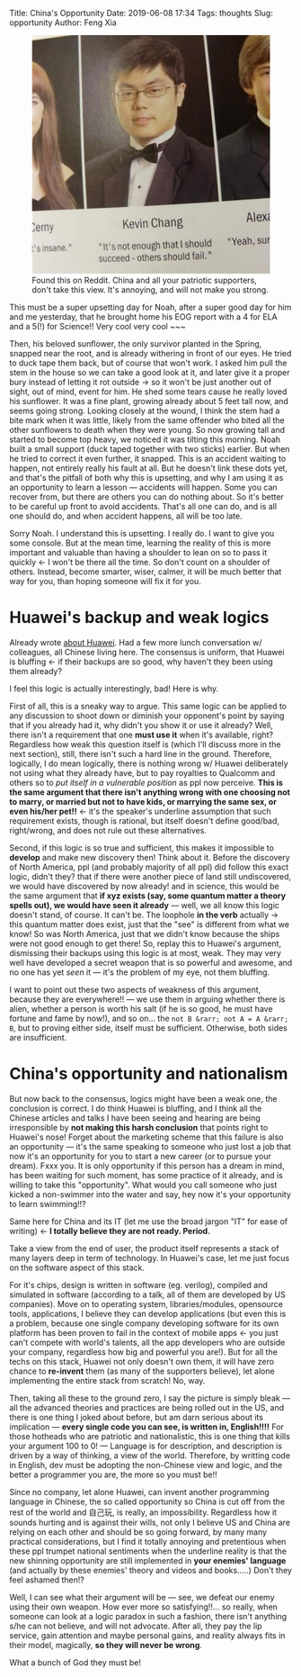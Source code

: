Title: China's Opportunity
Date: 2019-06-08 17:34
Tags: thoughts
Slug: opportunity
Author: Feng Xia

<figure class="col l6 m6 s12">
  <img src="images/annoying%20yearbook.png"/>
  <figcaption>Found this on Reddit. China and all your patriotic
  supporters, don't take this view. It's annoying, and will not make
  you strong.</figcaption>
</figure>

This must be a super upsetting day for Noah, after a super good day
for him and me yesterday, that he brought home his EOG report with a 4
for ELA and a 5(!) for Science!! Very cool very cool ~~~

Then, his beloved sunflower, the only survivor planted in the Spring,
snapped near the root, and is already withering in front of our
eyes. He tried to duck tape them back, but of course that won't
work. I asked him pull the stem in the house so we can take a good
look at it, and later give it a proper bury instead of letting it rot
outside &rarr; so it won't be just another out of sight, out of mind,
event for him. He shed some tears cause he really loved his
sunflower. It was a fine plant, growing already about 5 feet tall now,
and seems going strong. Looking closely at the wound, I think the stem
had a bite mark when it was little, likely from the same offender who
bited all the other sunflowers to death when they were young. So now
growing tall and started to become top heavy, we noticed it was
tilting this morning. Noah built a small support (duck taped together
with two sticks) earlier. But when he tried to correct it even
further, it snapped. This is an accident waiting to happen, not
entirely really his fault at all. But he doesn't link these dots yet,
and that's the pitfall of both why this is upsetting, and why I am
using it as an opportunity to learn a lesson &mdash; accidents will
happen. Some you can recover from, but there are others you can do
nothing about. So it's better to be careful up front to avoid
accidents. That's all one can do, and is all one should do, and when
accident happens, all will be too late.

Sorry Noah. I understand this is upsetting. I really do. I want to
give you some console. But at the mean time, learning the reality of
this is more important and valuable than having a shoulder to lean on
so to pass it quickly &larr; I won't be there all the time. So don't
count on a shoulder of others. Instead, become smarter, wiser, calmer,
it will be much better that way for you, than hoping someone will fix
it for you.

# Huawei's backup and weak logics

Already wrote [about Huawei][1]. Had a few more lunch conversation w/
colleagues, all Chinese living here. The consensus is uniform, that
Huawei is bluffing &larr; if their backups are so good, why haven't
they been using them already? 

I feel this logic is actually interestingly, bad! Here is why.

First of all, this is a sneaky way to argue. This same logic can be
applied to any discussion to shoot down or diminish your opponent's
point by saying that if you already had it, why didn't you show it or
use it already? Well, there isn't a requirement that one **must use
it** when it's available, right? Regardless how weak this question
itself is (which I'll discuss more in the next section), still, there
isn't such a hard line in the ground. Therefore, logically, I do mean
logically, there is nothing wrong w/ Huawei deliberately not using
what they already have, but to pay royalties to Qualcomm and others so
to _put itself in a vulnerable position_ as ppl now perceive. **This
is the same argument that there isn't anything wrong with one choosing
not to marry, or married but not to have kids, or marrying the same
sex, or even his/her pet!!** &larr; it's the speaker's underline
assumption that such requirement exists, though is rational, but
itself doesn't define good/bad, right/wrong, and does not rule out
these alternatives. 

Second, if this logic is so true and sufficient, this makes it
impossible to **develop** and make new discovery then! Think about
it. Before the discovery of North America, ppl (and probably majority
of all ppl) did follow this exact logic, didn't they? that if there
were another piece of land still undiscovered, we would have
discovered by now already! and in science, this would be the same
argument that **if xyz exists (say, some quantum matter a theory
spells out), we would have seen it already** &mdash; well, we all know
this logic doesn't stand, of course. It can't be. The loophole **in
the verb** actually &rarr; this quantum matter does exist, just that
the "see" is different from what we know! So was North America, just
that we didn't know because the ships were not good enough to get
there! So, replay this to Huawei's argument, dismissing their backups
using this logic is at most, weak. They may very well have developed a
secret weapon that is so powerful and awesome, and no one has yet
_seen_ it &mdash; it's the problem of my eye, not them bluffing.

I want to point out these two aspects of weakness of this argument,
because they are everywhere!! &mdash; we use them in arguing whether
there is alien, whether a person is worth his salt (if he is so good,
he must have fortune and fame by now!), and so on... the `not B
&rarr; not A = A &rarr; B`, but to proving either side, itself must be
sufficient. Otherwise, both sides are insufficient. 

# China's opportunity and nationalism

But now back to the consensus, logics might have been a weak one, the
conclusion is correct. I do think Huawei is bluffing, and I think all
the Chinese articles and talks I have been seeing and hearing are
being irresponsible by **not making this harsh conclusion** that
points right to Huawei's nose! Forget about the marketing scheme that
this failure is also an opportunity &mdash; it's the same speaking to
someone who just lost a job that now it's an opportunity for you to
start a new career (or to pursue your dream). Fxxx you. It is only
opportunity if this person has a dream in mind, has been waiting for
such moment, has some practice of it already, and is willing to take
this "opportunity". What would you call someone who just kicked a
non-swimmer into the water and say, hey now it's your opportunity to
learn swimming!!?

Same here for China and its IT (let me use the broad jargon "IT" for
ease of writing) &larr; **I totally believe they are not
ready. Period.**

Take a view from the end of user, the product itself represents a
stack of many layers deep in term of technology. In Huawei's case, let
me just focus on the software aspect of this stack.

For it's chips, design is written in software (eg. verilog), compiled
and simulated in software (according to a talk, all of them are
developed by US companies). Move on to operating system,
libraries/modules, opensource tools, applications, I believe they can
develop applications (but even this is a problem, because one single
company developing software for its own platform has been proven to
fail in the context of mobile apps &larr; you just can't compete with
world's talents, all the app developers who are outside your company,
regardless how big and powerful you are!). But for all the techs on
this stack, Huawei not only doesn't own them, it will have zero chance
to **re-invent** them (as many of the supporters believe), let alone
implementing the entire stack from scratch! No, way.

Then, taking all these to the ground zero, I say the picture is simply
bleak &mdash; all the advanced theories and practices are being rolled
out in the US, and there is one thing I joked about before, but am
darn serious about its implication &mdash; **every single code you can
see, is written in, English!!!!** For those hotheads who are patriotic
and nationalistic, this is one thing that kills your argument 100 to
0! &mdash; Language is for description, and description is driven by a
way of thinking, a view of the world. Therefore, by writting code in
English, dev must be adopting the non-Chinese view and logic, and the
better a programmer you are, the more so you must be!!

Since no company, let alone Huawei, can invent another programming
language in Chinese, the so called opportunity so China is cut off
from the rest of the world and 自己玩, is really, an
impossibility. Regardless how it sounds hurting and is against their
wills, not only I believe US and China are relying on each other and
should be so going forward, by many many practical considerations, but
I find it totally annoying and pretentious when these ppl trumpet
national sentiments when the underline reality is that the new
shinning opportunity are still implemented in **your enemies'
language** (and actually by these enemies' theory and videos and
books.....) Don't they feel ashamed then!?

Well, I can see what their argument will be &mdash; see, we defeat our
enemy using their own weapon. How ever more so satisfying!!... so
really, when someone can look at a logic paradox in such a fashion,
there isn't anything s/he can not believe, and will not
advocate. After all, they pay the lip service, gain attention and
maybe personal gains, and reality always fits in their model,
magically, **so they will never be wrong**. 

What a bunch of God they must be!


[1]: {filename}/thoughts/cup%20of%20joe.md
